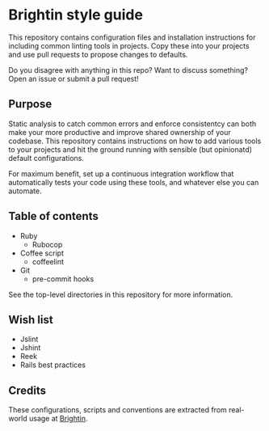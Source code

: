 # Brightin style guide

This repository contains configuration files and installation instructions for
including common linting tools in projects. Copy these into your projects and
use pull requests to propose changes to defaults.

Do you disagree with anything in this repo? Want to discuss something? Open an
issue or submit a pull request!

## Purpose

Static analysis to catch common errors and enforce consistentcy can both make
your more productive and improve shared ownership of your codebase. This
repository contains instructions on how to add various tools to your projects
and hit the ground running with sensible (but opinionatd) default
configurations.

For maximum benefit, set up a continuous integration workflow that automatically
tests your code using these tools, and whatever else you can automate.

## Table of contents

* Ruby
    - Rubocop
* Coffee script
    - coffeelint
* Git
    - pre-commit hooks

See the top-level directories in this repository for more information.

## Wish list

* Jslint
* Jshint
* Reek
* Rails best practices

## Credits

These configurations, scripts and conventions are extracted from real-world
usage at [Brightin][].

[Brightin]: http://brightin.nl
